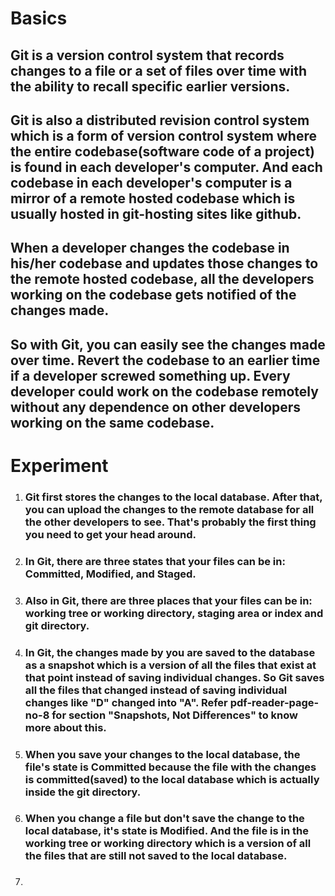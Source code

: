 # **Basics**

## Git is a version control system that records changes to a file or a set of files over time with the ability to recall specific earlier versions. 

## Git is also a distributed revision control system which is a form of version control system where the entire codebase(software code of a project) is found in each developer's computer. And each codebase in each developer's computer is a mirror of a remote hosted codebase which is usually hosted in git-hosting sites like github. 

## When a developer changes the codebase in his/her codebase and updates those changes to the remote hosted codebase, all the developers working on the codebase gets notified of the changes made. 

## So with Git, you can easily see the changes made over time. Revert the codebase to an earlier time if a developer screwed something up. Every developer could work on the codebase remotely without any dependence on other developers working on the same codebase.

# **Experiment**

1. ### Git first stores the changes to the local database. After that, you can upload the changes to the remote database for all the other developers to see. That's probably the first thing you need to get your head around. 

2. ### In Git, there are three states that your files can be in: **Committed**, **Modified**, and **Staged**.

3. ### Also in Git, there are three places that your files can be in: working tree or working directory, staging area or index and git directory. 

4. ### In Git, the changes made by you are saved to the database as a snapshot which is a version of all the files that exist at that point instead of saving individual changes. So Git saves all the files that changed instead of saving individual changes like "D" changed into "A". Refer pdf-reader-page-no-8 for section "Snapshots, Not Differences" to know more about this.  

4. ### When you save your changes to the local database, the file's state is **Committed** because the file with the changes is committed(saved) to the local database which is actually inside the **git directory**.

5. ### When you change a file but don't save the change to the local database, it's state is **Modified**. And the file is in the **working tree** or **working directory** which is a version of all the files that are still not saved to the local database. 

6. ### 


